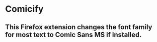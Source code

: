 # Comicify
## This Firefox extension changes the font family for most text to Comic Sans MS if installed.
